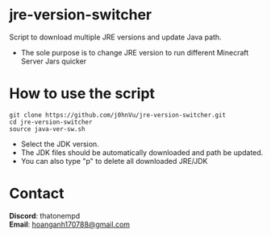# jre-version-switcher
 Script to download multiple JRE versions and update Java path.
 - The sole purpose is to change JRE version to run different Minecraft Server Jars quicker

# How to use the script

```
git clone https://github.com/j0hnVu/jre-version-switcher.git
cd jre-version-switcher
source java-ver-sw.sh
```

- Select the JDK version.
- The JDK files should be automatically downloaded and path be updated.
- You can also type "p" to delete all downloaded JRE/JDK


# Contact
**Discord**: thatonempd <br/>
**Email**: hoanganh170788@gmail.com
